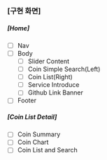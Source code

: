 ### [구현 화면]

##### [Home]

-   [ ] Nav
-   [ ] Body
    -   [ ] Slider Content
    -   [ ] Coin Simple Search(Left)
    -   [ ] Coin List(Right)
    -   [ ] Service Introduce
    -   [ ] Github Link Banner
-   [ ] Footer

##### [Coin List Detail]

-   [ ] Coin Summary
-   [ ] Coin Chart
-   [ ] Coin List and Search
